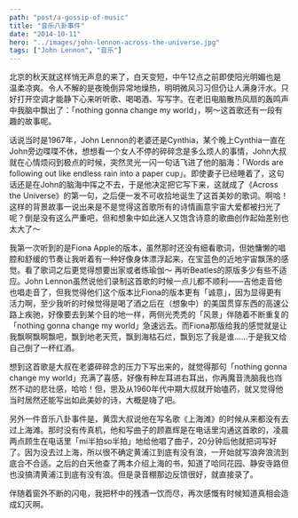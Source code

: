 ```yaml
---
path: "post/a-gossip-of-music"
title: "音乐八卦事件"
date: "2014-10-11"
hero: "../images/john-lennon-across-the-universe.jpg"
tags: ["John Lennon", "音乐"]
---
```


北京的秋天就这样悄无声息的来了，白天变短，中午12点之前即使阳光明媚也是温柔凉爽。令人不解的是夜晚倒异常地燥热，明明微风习习但仍让人满身汗水。只好打开空调才能静下心来听听歌、喝喝酒、写写字。在老旧电脑散热风扇的轰鸣声中我脑中飘出了：「nothing gonna change my world」，啊～这首歌还有一段有趣的故事呢。

话说当时是1967年，John Lennon的老婆还是Cynthia，某个晚上Cynthia一直在John旁边喋喋不休，想想看一个女人不停的碎碎念是多么烦人的事情，John大叔就在心情烦闷到极点的时候，突然灵光一闪一句话飞进了他的脑海：「Words are following out like endless rain into a paper cup」。即使妻子已经睡着了，这句话还是在John的脑海中挥之不去，于是他决定把它写下来，这就成了《Across the Universe》的第一句，之后便一发不可收拾地诞生了这首美妙的歌词。啊哈！这样的背景故事一说出来是不是觉得这首歌所有的诗情画意宇宙大爱都被扫光了呢？倒是没有这么严重吧，但和想象中如此迷人又饱含诗意的歌曲创作起始差别也太大了～

我第一次听到的是Fiona Apple的版本，虽然那时还没有细看歌词，但她慵懒的唱腔和舒缓的节奏让我听着有一种好像身体漂浮起来，在宝蓝色的近地宇宙飘荡的感觉。看了歌词之后更觉得想要出家或者练瑜伽～ 再听Beatles的原版多少有些不适应。John Lennon虽然说他们录制这首歌的时候一点儿都不顺利——吉他走音他也唱走音了，但我觉得他们这个版本比Fiona的版本更有「诚意」，因为显得更有活力啊，至少我听的时候觉得是喝了酒之后在（想象中）的美国贯穿东西的高速公路上疾驰，好像要去到某个目的地一样，两侧光秃秃的「风景」伴随着不断重复的「nothing gonna change my world」急速远去。而Fiona那版给我的感觉就是让我飘啊飘啊飘吧，飘到地老天荒，飘到海枯石烂，飘到忘了我是谁……于是我又给自己倒了一杯红酒。

想到这首歌是大叔在老婆碎碎念的压力下写出来的，就觉得那句「nothing gonna change my world」充满了喜感，好像有种左耳进右耳出，你再魔音洗脑我也岿然不动的悲壮感，哈哈！但，思及从1960年代中期大叔就开始嗑药，就又觉得他当时居然还能写出如此美妙的诗，大概是嗨了吧。

另外一件音乐八卦事件是，黄霑大叔说他在写名歌《上海滩》的时候从来都没有去过上海滩。那时没有传真机，他和写曲子的顾嘉辉是在电话里沟通这首歌的，凌晨两点顾生在电话里「mi半拍so半拍」地给他唱了曲子，20分钟后他就把词写好了。因为没去过上海，所以很不确定黄浦江到底有没有浪，一开始就写浪奔浪流到底合不合适。之后的白天他查了两本介绍上海的书，知道了哈同花园、静安寺路但也没搞清黄浦江到底有没有浪。但是录音棚那边反馈很好，就直接录了。

伴随着窗外不断的闪电，我把杯中的残酒一饮而尽，再次感慨有时候知道真相会造成幻灭啊。
